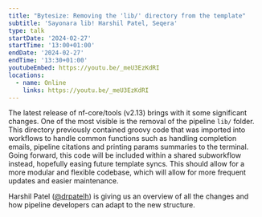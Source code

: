 ```yaml
---
title: "Bytesize: Removing the 'lib/' directory from the template"
subtitle: 'Sayonara lib! Harshil Patel, Seqera'
type: talk
startDate: '2024-02-27'
startTime: '13:00+01:00'
endDate: '2024-02-27'
endTime: '13:30+01:00'
youtubeEmbed: https://youtu.be/_meU3EzKdRI
locations:
  - name: Online
    links: https://youtu.be/_meU3EzKdRI
---
```


The latest release of nf-core/tools (v2.13) brings with it some significant changes.
One of the most visible is the removal of the pipeline `lib/` folder.
This directory previously contained groovy code that was imported into workflows to handle common functions
such as handling completion emails, pipeline citations and printing params summaries to the terminal.
Going forward, this code will be included within a shared subworkflow instead, hopefully easing future template syncs.
This should allow for a more modular and flexible codebase, which will allow for more frequent updates and easier maintenance.

Harshil Patel ([@drpatelh](https://github.com/drpatelh)) is giving us an overview of all the changes and how pipeline developers can adapt to the new structure.
